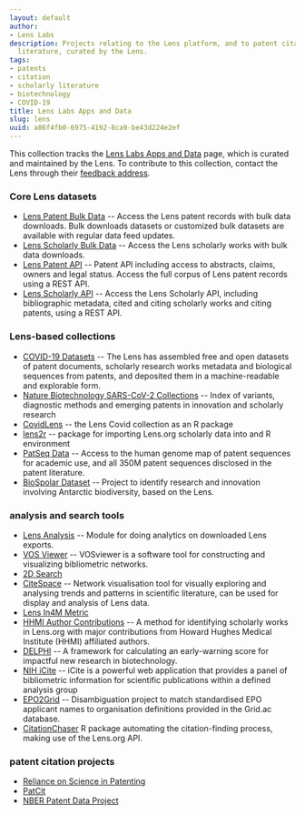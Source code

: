 ```yaml
---
layout: default
author:
- Lens Labs
description: Projects relating to the Lens platform, and to patent citation to scholarly
  literature, curated by the Lens.
tags:
- patents
- citation
- scholarly literature
- biotechnology
- COVID-19
title: Lens Labs Apps and Data
slug: lens
uuid: a86f4fb0-6975-4192-8ca9-be43d224e2ef
---
```


This collection tracks the [Lens Labs Apps and Data](https://www.lens.org/lens/labs/datafacilities) page, which is curated and maintained by the Lens. To contribute to this collection, contact the Lens through their [feedback address](https://about.lens.org/contact-us/).

### Core Lens datasets
* [Lens Patent Bulk Data](https://www.lens.org/lens/user/subscriptions#patents) -- Access the Lens patent records with bulk data downloads. Bulk downloads datasets or customized bulk datasets are available with regular data feed updates.
* [Lens Scholarly Bulk Data](https://www.lens.org/lens/user/subscriptions#scholar) -- Access the Lens scholarly works with bulk data downloads. 
* [Lens Patent API](https://www.lens.org/lens/user/subscriptions#patents) -- Patent API including access to abstracts, claims, owners and legal status. Access the full corpus of Lens patent records using a REST API.
* [Lens Scholarly API](https://www.lens.org/lens/user/subscriptions#scholar) -- Access the Lens Scholarly API, including bibliographic metadata, cited and citing scholarly works and citing patents, using a REST API.
### Lens-based collections
* [COVID-19 Datasets](https://about.lens.org/covid-19/) -- The Lens has assembled free and open datasets of patent documents, scholarly research works metadata and biological sequences from patents, and deposited them in a machine-readable and explorable form.
* [Nature Biotechnology SARS-CoV-2 Collections](https://www.lens.org/lens/labs/collections) -- Index of variants, diagnostic methods and emerging patents in innovation and scholarly research
* [CovidLens](https://poldham.github.io/covidlens/) -- the Lens Covid collection as an R package
* [lens2r](https://github.com/sbalci/lens2r) -- package for importing Lens.org scholarly data into and R environment
* [PatSeq Data](https://www.lens.org/lens/user/subscriptions#patseq) -- Access to the human genome map of patent sequences for academic use, and all 350M patent sequences disclosed in the patent literature.
* [BioSpolar Dataset](https://osf.io/py6ve/) -- Project to identify research and innovation involving Antarctic biodiversity, based on the Lens.
### analysis and search tools
* [Lens Analysis](https://github.com/Bowowzahoya/lens_analysis) -- Module for doing analytics on downloaded Lens exports.
* [VOS Viewer](https://www.vosviewer.com/) -- VOSviewer is a software tool for constructing and visualizing bibliometric networks.
* [2D Search](https://www.2dsearch.com/)
* [CiteSpace](https://sourceforge.net/projects/citespace/) -- Network visualisation tool for visually exploring and analysing trends and patterns in scientific literature, can be used for display and analysis of Lens data.
* [Lens In4M Metric](https://www.lens.org/lens/in4m/rankings/global/locations)
* [HHMI Author Contributions](https://github.com/cambialens/Major-Research-Contributions-from-HHMI-Authors) -- A method for identifying scholarly works in Lens.org with major contributions from Howard Hughes Medical Institute (HHMI) affiliated authors.
* [DELPHI](https://github.com/jameswweis/delphi) -- A framework for calculating an early-warning score for impactful new research in biotechnology.
* [NIH iCite](https://icite.od.nih.gov/analysis) -- iCite is a powerful web application that provides a panel of bibliometric information for scientific publications within a defined analysis group 
* [EPO2Grid](https://github.com/zilch42/epo2grid) -- Disambiguation project to match standardised EPO applicant names to organisation definitions provided in the Grid.ac database. 
* [CitationChaser](https://github.com/nealhaddaway/citationchaser) R package automating the citation-finding process, making use of the Lens.org API. 
### patent citation projects
* [Reliance on Science in Patenting](https://zenodo.org/record/3593486#.YIJXg-9KjtM)
* [PatCit](https://github.com/cverluise/PatCit)
* [NBER Patent Data Project](https://sites.google.com/site/patentdataproject/Home/downloads?authuser=0)